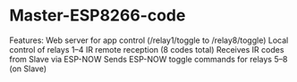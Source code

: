 # Master-ESP8266-code
Features:  Web server for app control (/relay1/toggle to /relay8/toggle)  Local control of relays 1–4  IR remote reception (8 codes total)  Receives IR codes from Slave via ESP-NOW  Sends ESP-NOW toggle commands for relays 5–8 (on Slave)
